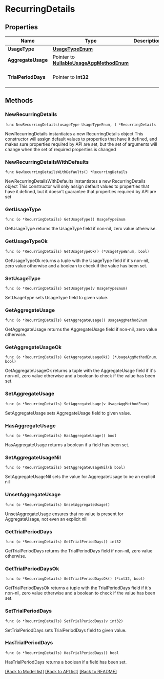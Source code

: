 # RecurringDetails

## Properties

Name | Type | Description | Notes
------------ | ------------- | ------------- | -------------
**UsageType** | [**UsageTypeEnum**](UsageTypeEnum.md) |  | 
**AggregateUsage** | Pointer to [**NullableUsageAggMethodEnum**](UsageAggMethodEnum.md) |  | [optional] 
**TrialPeriodDays** | Pointer to **int32** |  | [optional] [default to 0]

## Methods

### NewRecurringDetails

`func NewRecurringDetails(usageType UsageTypeEnum, ) *RecurringDetails`

NewRecurringDetails instantiates a new RecurringDetails object
This constructor will assign default values to properties that have it defined,
and makes sure properties required by API are set, but the set of arguments
will change when the set of required properties is changed

### NewRecurringDetailsWithDefaults

`func NewRecurringDetailsWithDefaults() *RecurringDetails`

NewRecurringDetailsWithDefaults instantiates a new RecurringDetails object
This constructor will only assign default values to properties that have it defined,
but it doesn't guarantee that properties required by API are set

### GetUsageType

`func (o *RecurringDetails) GetUsageType() UsageTypeEnum`

GetUsageType returns the UsageType field if non-nil, zero value otherwise.

### GetUsageTypeOk

`func (o *RecurringDetails) GetUsageTypeOk() (*UsageTypeEnum, bool)`

GetUsageTypeOk returns a tuple with the UsageType field if it's non-nil, zero value otherwise
and a boolean to check if the value has been set.

### SetUsageType

`func (o *RecurringDetails) SetUsageType(v UsageTypeEnum)`

SetUsageType sets UsageType field to given value.


### GetAggregateUsage

`func (o *RecurringDetails) GetAggregateUsage() UsageAggMethodEnum`

GetAggregateUsage returns the AggregateUsage field if non-nil, zero value otherwise.

### GetAggregateUsageOk

`func (o *RecurringDetails) GetAggregateUsageOk() (*UsageAggMethodEnum, bool)`

GetAggregateUsageOk returns a tuple with the AggregateUsage field if it's non-nil, zero value otherwise
and a boolean to check if the value has been set.

### SetAggregateUsage

`func (o *RecurringDetails) SetAggregateUsage(v UsageAggMethodEnum)`

SetAggregateUsage sets AggregateUsage field to given value.

### HasAggregateUsage

`func (o *RecurringDetails) HasAggregateUsage() bool`

HasAggregateUsage returns a boolean if a field has been set.

### SetAggregateUsageNil

`func (o *RecurringDetails) SetAggregateUsageNil(b bool)`

 SetAggregateUsageNil sets the value for AggregateUsage to be an explicit nil

### UnsetAggregateUsage
`func (o *RecurringDetails) UnsetAggregateUsage()`

UnsetAggregateUsage ensures that no value is present for AggregateUsage, not even an explicit nil
### GetTrialPeriodDays

`func (o *RecurringDetails) GetTrialPeriodDays() int32`

GetTrialPeriodDays returns the TrialPeriodDays field if non-nil, zero value otherwise.

### GetTrialPeriodDaysOk

`func (o *RecurringDetails) GetTrialPeriodDaysOk() (*int32, bool)`

GetTrialPeriodDaysOk returns a tuple with the TrialPeriodDays field if it's non-nil, zero value otherwise
and a boolean to check if the value has been set.

### SetTrialPeriodDays

`func (o *RecurringDetails) SetTrialPeriodDays(v int32)`

SetTrialPeriodDays sets TrialPeriodDays field to given value.

### HasTrialPeriodDays

`func (o *RecurringDetails) HasTrialPeriodDays() bool`

HasTrialPeriodDays returns a boolean if a field has been set.


[[Back to Model list]](../README.md#documentation-for-models) [[Back to API list]](../README.md#documentation-for-api-endpoints) [[Back to README]](../README.md)


